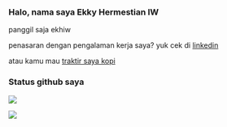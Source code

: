 ###  Halo, nama saya Ekky Hermestian IW
panggil saja ekhiw

penasaran dengan pengalaman kerja saya?
yuk cek di [linkedin](https://www.linkedin.com/in/ekhiw/)

atau kamu mau [traktir saya kopi](https://saweria.co/ekhiw)

<!--
**ekhiw/ekhiw** is a ✨ _special_ ✨ repository because its `README.md` (this file) appears on your GitHub profile.-->

### Status github saya
![](https://github-readme-stats.vercel.app/api?username=ekhiw&show_icons=true&count_private=true&theme=prussian&line_height=40)

![](https://github-readme-stats.vercel.app/api/top-langs/?username=ekhiw&layout=compact&theme=prussian&hide=html)
